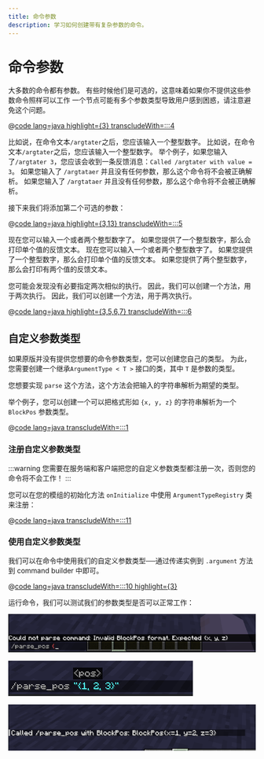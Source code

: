 ```yaml
---
title: 命令参数
description: 学习如何创建带有复杂参数的命令。
---
```


# 命令参数

大多数的命令都有参数。 有些时候他们是可选的，这意味着如果你不提供这些参数命令照样可以工作 一个节点可能有多个参数类型导致用户感到困惑，请注意避免这个问题。

@[code lang=java highlight={3} transcludeWith=:::4](@/reference/latest/src/main/java/com/example/docs/command/FabricDocsReferenceCommands.java)

比如说，在命令文本`/argtater`之后，您应该输入一个整型数字。 比如说，在命令文本`/argtater`之后，您应该输入一个整型数字。 举个例子，如果您输入了`/argtater 3`，您应该会收到一条反馈消息：`Called /argtater with value = 3`。 如果您输入了 `/argtataer` 并且没有任何参数，那么这个命令将不会被正确解析。 如果您输入了 `/argtataer` 并且没有任何参数，那么这个命令将不会被正确解析。

接下来我们将添加第二个可选的参数：

@[code lang=java highlight={3,13} transcludeWith=:::5](@/reference/latest/src/main/java/com/example/docs/command/FabricDocsReferenceCommands.java)

现在您可以输入一个或者两个整型数字了。 如果您提供了一个整型数字，那么会打印单个值的反馈文本。 现在您可以输入一个或者两个整型数字了。 如果您提供了一个整型数字，那么会打印单个值的反馈文本。 如果您提供了两个整型数字，那么会打印有两个值的反馈文本。

您可能会发现没有必要指定两次相似的执行。 因此，我们可以创建一个方法，用于两次执行。 因此，我们可以创建一个方法，用于两次执行。

@[code lang=java highlight={3,5,6,7} transcludeWith=:::6](@/reference/latest/src/main/java/com/example/docs/command/FabricDocsReferenceCommands.java)

## 自定义参数类型

如果原版并没有提供您想要的命令参数类型，您可以创建您自己的类型。 为此，您需要创建一个继承`ArgumentType < T >` 接口的类，其中 `T` 是参数的类型。

您想要实现 `parse` 这个方法，这个方法会把输入的字符串解析为期望的类型。

举个例子，您可以创建一个可以把格式形如 `{x, y, z}` 的字符串解析为一个 `BlockPos` 参数类型。

@[code lang=java transcludeWith=:::1](@/reference/latest/src/main/java/com/example/docs/command/BlockPosArgumentType.java)

### 注册自定义参数类型

:::warning
您需要在服务端和客户端把您的自定义参数类型都注册一次，否则您的命令将不会工作！
:::

您可以在您的模组的初始化方法 `onInitialize` 中使用 `ArgumentTypeRegistry` 类来注册：

@[code lang=java transcludeWith=:::11](@/reference/latest/src/main/java/com/example/docs/command/FabricDocsReferenceCommands.java)

### 使用自定义参数类型

我们可以在命令中使用我们的自定义参数类型──通过传递实例到 `.argument` 方法到 command builder 中即可。

@[code lang=java transcludeWith=:::10 highlight={3}](@/reference/latest/src/main/java/com/example/docs/command/FabricDocsReferenceCommands.java)

运行命令，我们可以测试我们的参数类型是否可以正常工作：

![Invalid argument.](/assets/develop/commands/custom-arguments_fail.png)

![Valid argument.](/assets/develop/commands/custom-arguments_valid.png)

![Command result.](/assets/develop/commands/custom-arguments_result.png)
